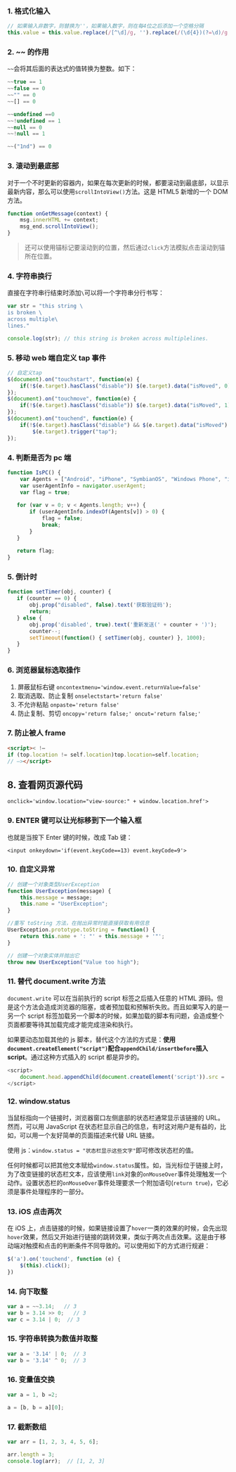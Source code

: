 ### 1. 格式化输入

```js
// 如果输入非数字，则替换为''，如果输入数字，则在每4位之后添加一个空格分隔
this.value = this.value.replace(/[^\d]/g, '').replace(/(\d{4})(?=\d)/g, "$1 ");
```

### 2. ~~ 的作用

`~~`会将其后面的表达式的值转换为整数。如下：

```JavaScript
~~true == 1
~~false == 0
~~"" == 0
~~[] == 0

~~undefined ==0
~~!undefined == 1
~~null == 0
~~!null == 1

~~("1nd") == 0
```

### 3. 滚动到最底部

对于一个不时更新的容器内，如果在每次更新的时候，都要滚动到最底部，以显示最新内容，那么可以使用`scrollIntoView()`方法。这是 HTML5 新增的一个 DOM 方法。

```javascript
function onGetMessage(context) {
    msg.innerHTML += context;
    msg_end.scrollIntoView(); 
} 
```

> 还可以使用锚标记要滚动到的位置，然后通过`click`方法模拟点击滚动到锚所在位置。

### 4. 字符串换行

直接在字符串行结束时添加`\`可以将一个字符串分行书写：

```javascript
var str = "this string \
is broken \
across multiple\
lines."

console.log(str); // this string is broken across multiplelines.
```

### 5. 移动 web 端自定义 tap 事件

```js
// 自定义tap
$(document).on("touchstart", function(e) {
    if(!$(e.target).hasClass("disable")) $(e.target).data("isMoved", 0);
});
$(document).on("touchmove", function(e) {
    if(!$(e.target).hasClass("disable")) $(e.target).data("isMoved", 1);
});
$(document).on("touchend", function(e) {
    if(!$(e.target).hasClass("disable") && $(e.target).data("isMoved") == 0) 
        $(e.target).trigger("tap");
});
```

### 4. 判断是否为 pc 端

```js
function IsPC() {    
    var Agents = ["Android", "iPhone", "SymbianOS", "Windows Phone", "iPad", "iPod"];
    var userAgentInfo = navigator.userAgent;
    var flag = true;  
   
   for (var v = 0; v < Agents.length; v++) {  
       if (userAgentInfo.indexOf(Agents[v]) > 0) {
           flag = false;
           break;
       }  
   }
   
   return flag;  
}
```

### 5. 倒计时

```js
function setTimer(obj, counter) {
   if (counter == 0) {
       obj.prop("disabled", false).text('获取验证码');
       return;
   } else {
       obj.prop('disabled', true).text('重新发送(' + counter + ')');
       counter--;
       setTimeout(function() { setTimer(obj, counter) }, 1000);
   }
}
```

### 6. 浏览器鼠标选取操作

1. 屏蔽鼠标右键 `oncontextmenu='window.event.returnValue=false'`
2. 取消选取、防止复制 `onselectstart='return false'`
3. 不允许粘贴 `onpaste='return false'`
4. 防止复制、剪切 `oncopy='return false;' oncut='return false;'`

### 7. 防止被人 frame

```html
<script>< !–
if (top.location != self.location)top.location=self.location;
// –></script>
```

## 8. 查看网页源代码

`onclick='window.location="view-source:" + window.location.href'>`

### 9. ENTER 键可以让光标移到下一个输入框

也就是当按下 Enter 键的时候，改成 Tab 键：

`<input onkeydown='if(event.keyCode==13) event.keyCode=9'>`


### 10. 自定义异常

```javascript
// 创建一个对象类型UserException
function UserException(message) {
    this.message = message;
    this.name = "UserException";
}

//重写 toString 方法，在抛出异常时能直接获取有用信息
UserException.prototype.toString = function() {
    return this.name + ': "' + this.message + '"';
}

// 创建一个对象实体并抛出它
throw new UserException("Value too high");
```

### 11. 替代 document.write 方法

`document.write` 可以在当前执行的 script 标签之后插入任意的 HTML 源码。但是这个方法会造成浏览器的阻塞，或者预加载和预解析失败。而且如果写入的是一另一个 script 标签加载另一个脚本的时候，如果加载的脚本有问题，会造成整个页面都要等待其加载完成才能完成渲染和执行。

如果要动态加载其他的 js 脚本，替代这个方法的方式是：**使用`document.createElement("script")`配合`appendChild/insertbefore`插入 script**。通过这种方式插入的 script 都是异步的。

```javascript
<script>
    document.head.appendChild(document.createElement('script')).src = '//w.cnzz.com/c.php?id=30086426'
</script>
```

### 12. window.status

当鼠标指向一个链接时，浏览器窗口左侧底部的状态栏通常显示该链接的 URL。然而，可以用 JavaScript 在状态栏显示自己的信息，有时这对用户是有益的，比如，可以用一个友好简单的页面描述来代替 URL 链接。

使用 js：`window.status = "状态栏显示这些文字"`即可修改状态栏的值。

任何时候都可以把其他文本赋给`window.status`属性。如，当光标位于链接上时，为了改变链接的状态栏文本，应该使用`link`对象的`onMouseOver`事件处理触发一个动作。设置状态栏的`onMouseOver`事件处理要求一个附加语句(`return true`)，它必须是事件处理程序的一部分。

### 13. iOS 点击两次

在 iOS 上，点击链接的时候，如果链接设置了`hover`一类的效果的时候，会先出现`hover`效果，然后又开始进行链接的跳转效果，类似于两次点击效果。这是由于移动端对触摸和点击的判断条件不同导致的。可以使用如下的方式进行规避：

```JavaScript
$('a').on('touchend', function (e) {
    $(this).click();
})
```

### 14. 向下取整

```JavaScript
var a = ~~3.14;   // 3
var b = 3.14 >> 0;   // 3
var c = 3.14 | 0;  // 3
```

### 15. 字符串转换为数值并取整

```JavaScript 
var a = '3.14' | 0;  // 3
var b = '3.14' ^ 0;  // 3
```

### 16. 变量值交换

```JavaScript
var a = 1, b =2;

a = [b, b = a][0];
```

### 17. 截断数组

```JavaScript
var arr = [1, 2, 3, 4, 5, 6];

arr.length = 3;
console.log(arr);  // [1, 2, 3]
```


